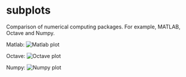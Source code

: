 # subplots
Comparison of numerical computing packages. For example, MATLAB, Octave and Numpy.

Matlab:
![Matlab plot](https://github.com/paulmckechnie/subplots/blob/master/matlab_subplot.png "Matlab plot")

Octave:
![Octave plot](https://github.com/paulmckechnie/subplots/blob/master/octave_subplot.png "Octave plot")

Numpy:
![Numpy plot](https://github.com/paulmckechnie/subplots/blob/master/python_subplot.png "Python plot using Numy")
